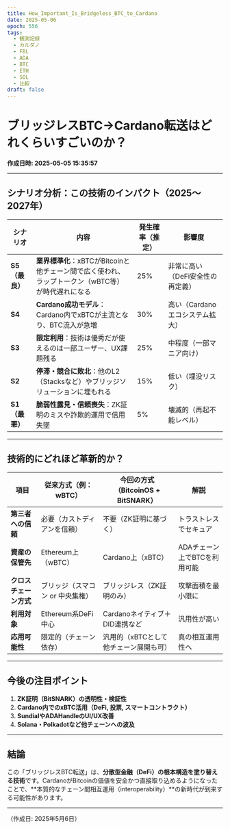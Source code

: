 ```yaml
---
title: How_Important_Is_Bridgeless_BTC_to_Cardano
date: 2025-05-06
epoch: 556
tags:
  - 観測記録
  - カルダノ
  - FBL
  - ADA
  - BTC
  - ETH
  - SOL
  - 比較
draft: false
---
```

# ブリッジレスBTC→Cardano転送はどれくらいすごいのか？

**作成日時: 2025-05-05 15:35:57**

---

## シナリオ分析：この技術のインパクト（2025〜2027年）

| シナリオ | 内容 | 発生確率（推定） | 影響度 |
|----------|------|----------------|--------|
| **S5（最良）** | **業界標準化**：xBTCがBitcoinと他チェーン間で広く使われ、ラップトークン（wBTC等）が時代遅れになる | 25% | 非常に高い（DeFi安全性の再定義） |
| **S4** | **Cardano成功モデル**：Cardano内でxBTCが主流となり、BTC流入が急増 | 30% | 高い（Cardanoエコシステム拡大） |
| **S3** | **限定利用**：技術は優秀だが使えるのは一部ユーザー、UX課題残る | 25% | 中程度（一部マニア向け） |
| **S2** | **停滞・競合に敗北**：他のL2（Stacksなど）やブリッジソリューションに埋もれる | 15% | 低い（埋没リスク） |
| **S1（最悪）** | **脆弱性露見・信頼喪失**：ZK証明のミスや詐欺的運用で信用失墜 | 5% | 壊滅的（再起不能レベル） |

---

## 技術的にどれほど革新的か？

| 項目 | 従来方式（例：wBTC） | 今回の方式（BitcoinOS + BitSNARK） | 解説 |
|------|----------------------|----------------------------------|------|
| **第三者への信頼** | 必要（カストディアンを信頼） | 不要（ZK証明に基づく） | トラストレスでセキュア |
| **資産の保管先** | Ethereum上（wBTC） | Cardano上（xBTC） | ADAチェーン上でBTCを利用可能 |
| **クロスチェーン方式** | ブリッジ（スマコン or 中央集権） | ブリッジレス（ZK証明のみ） | 攻撃面積を最小限に |
| **利用対象** | Ethereum系DeFi中心 | Cardanoネイティブ＋DID連携など | 汎用性が高い |
| **応用可能性** | 限定的（チェーン依存） | 汎用的（xBTCとして他チェーン展開も可） | 真の相互運用性へ |

---

## 今後の注目ポイント

1. **ZK証明（BitSNARK）の透明性・検証性**
2. **Cardano内でのxBTC活用（DeFi, 投票, スマートコントラクト）**
3. **SundialやADAHandleのUI/UX改善**
4. **Solana・Polkadotなど他チェーンへの波及**

---

## 結論

この「ブリッジレスBTC転送」は、**分散型金融（DeFi）の根本構造を塗り替える技術**です。CardanoがBitcoinの価値を安全かつ直接取り込めるようになったことで、**本質的なチェーン間相互運用（interoperability）**の新時代が到来する可能性があります。


---

（作成日: 2025年5月6日）